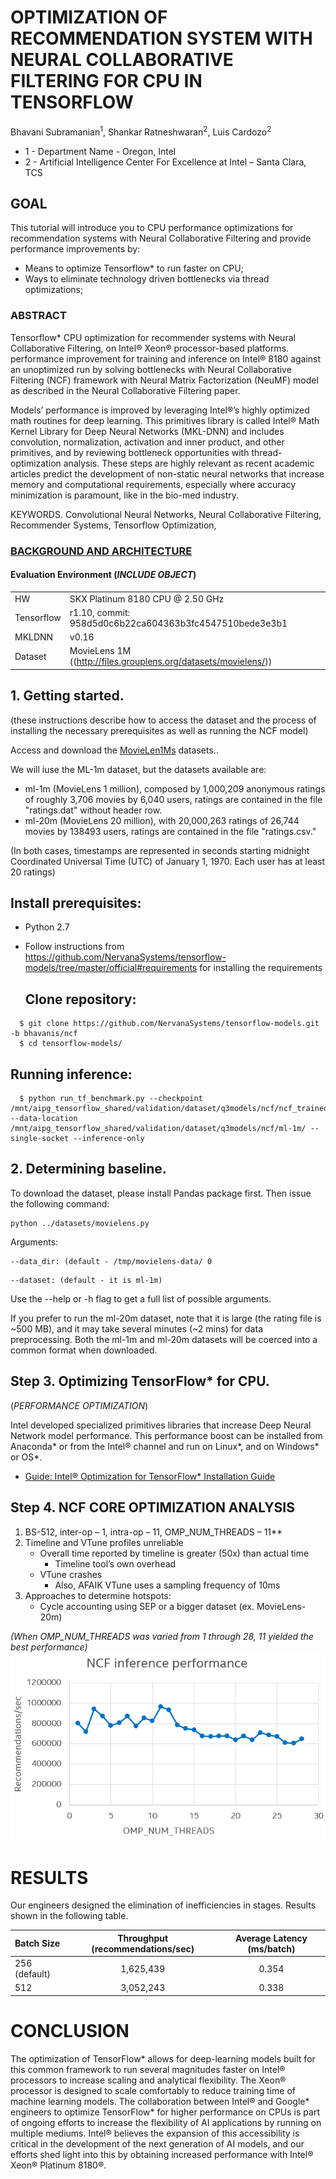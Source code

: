 
# OPTIMIZATION OF RECOMMENDATION SYSTEM WITH NEURAL COLLABORATIVE FILTERING FOR CPU IN TENSORFLOW
Bhavani Subramanian<sup>1</sup>, Shankar Ratneshwaran<sup>2</sup>, Luis Cardozo<sup>2</sup>

- 1 - Department Name - Oregon, Intel
- 2 - Artificial Intelligence Center For Excellence at Intel – Santa Clara, TCS

## GOAL
This tutorial will introduce you to CPU performance optimizations for recommendation systems with Neural Collaborative Filtering and provide performance improvements by:

- Means to optimize Tensorflow* to run faster on CPU;
- Ways to eliminate technology driven bottlenecks via thread optimizations;


### ABSTRACT  
Tensorflow* CPU optimization for recommender systems with Neural Collaborative Filtering, on Intel® Xeon® processor-based platforms. performance improvement for training and inference on Intel® 8180 against an unoptimized run by solving bottlenecks with Neural Collaborative Filtering (NCF) framework with Neural Matrix Factorization (NeuMF) model as described in the Neural Collaborative Filtering paper. 

Models’ performance is improved by leveraging Intel®’s highly optimized math routines for deep learning. This primitives library is called Intel® Math Kernel Library for Deep Neural Networks (MKL-DNN) and includes convolution, normalization, activation and inner product, and other primitives, and by reviewing bottleneck opportunities with thread-optimization analysis. These steps are highly relevant as recent academic articles predict the development of non-static neural networks that increase memory and computational requirements, especially where accuracy minimization is paramount, like in the bio-med industry.


KEYWORDS. Convolutional Neural Networks, Neural Collaborative Filtering, Recommender Systems, Tensorflow Optimization,

### [BACKGROUND AND ARCHITECTURE](https://github.com/luisxcardozo/Recommender-Systems/blob/master/data/NCF_Bacground.md)

#### Evaluation Environment (*INCLUDE OBJECT*)

|  |  | 
| :---         | :---        | 
|HW   | SKX Platinum 8180 CPU @ 2.50 GHz     |
| Tensorflow   | r1.10, commit: 958d5d0c6b22ca604363b3fc4547510bede3e3b1    |
| MKLDNN   | v0.16  |
| Dataset | MovieLens 1M ((http://files.grouplens.org/datasets/movielens/)) |


## 1. Getting started. 
(these instructions describe how to access the dataset and the process of installing the necessary prerequisites as well as running the NCF model)

Access and download the [MovieLen1Ms](http://files.grouplens.org/datasets/movielens/) datasets..

We will iuse the ML-1m dataset, but the datasets available are: 
- ml-1m (MovieLens 1 million), composed by 1,000,209 anonymous ratings of roughly 3,706 movies by 6,040 users, ratings are contained in the file "ratings.dat" without header row.
- ml-20m (MovieLens 20 million), with 20,000,263 ratings of 26,744 movies by 138493 users, ratings are contained in the file "ratings.csv."

(In both cases, timestamps are represented in seconds starting midnight Coordinated Universal Time (UTC) of January 1, 1970. Each user has at least 20 ratings)


  ## Install prerequisites:
* Python 2.7
* Follow instructions from https://github.com/NervanaSystems/tensorflow-models/tree/master/official#requirements for installing the requirements

  ## Clone repository:
```
  $ git clone https://github.com/NervanaSystems/tensorflow-models.git -b bhavanis/ncf
  $ cd tensorflow-models/
```

  ## Running inference:
```
  $ python run_tf_benchmark.py --checkpoint /mnt/aipg_tensorflow_shared/validation/dataset/q3models/ncf/ncf_trained_movielens_1m/ --data-location /mnt/aipg_tensorflow_shared/validation/dataset/q3models/ncf/ml-1m/ --single-socket --inference-only
```

## 2. Determining baseline.
To download the dataset, please install Pandas package first. Then issue the following command:

```
python ../datasets/movielens.py
```
Arguments:
 ```
--data_dir: (default - /tmp/movielens-data/ 0
 ```
```
--dataset: (default - it is ml-1m)
```
Use the --help or -h flag to get a full list of possible arguments.

If you prefer to run the ml-20m dataset, note that it is large (the rating file is ~500 MB), and it may take several minutes (~2 mins) for data preprocessing. Both the ml-1m and ml-20m datasets will be coerced into a common format when downloaded.


## Step 3. Optimizing TensorFlow* for CPU.  
(*PERFORMANCE OPTIMIZATION*)

Intel developed specialized primitives libraries that increase Deep Neural Network model performance. This performance boost can be installed from Anaconda* or from the Intel® channel and run on Linux*, and on Windows* or OS*. 

- [Guide: Intel® Optimization for TensorFlow* Installation Guide](https://software.intel.com/en-us/articles/intel-optimization-for-tensorflow-installation-guide)

## Step 4. NCF CORE OPTIMIZATION ANALYSIS

1. BS-512, inter-op – 1, intra-op – 11, OMP_NUM_THREADS – 11**
2. Timeline and VTune profiles unreliable
   - Overall time reported by timeline is greater (50x) than actual time
     - Timeline tool’s own overhead
   - VTune crashes
     - Also, AFAIK VTune uses a sampling frequency of 10ms
2. Approaches to determine hotspots:
   - Cycle accounting using SEP or a bigger dataset (ex. MovieLens-20m)

*(When OMP_NUM_THREADS was varied from 1 through 28, 11 yielded the best performance)*
![Thread_Iptimization](https://github.com/luisxcardozo/Recommender-Systems/blob/master/data/Thread_Optimization.png)

# RESULTS
Our engineers designed the elimination of inefficiencies in stages. Results shown in the following table.


| Batch Size | Throughput (recommendations/sec) | Average Latency (ms/batch) |
| :---         |     :---:      |    :---:      |
|256 (default)   | 1,625,439     | 0.354    |
| 512     | 3,052,243       | 0.338     |


# CONCLUSION
The optimization of TensorFlow* allows for deep-learning models built for this common framework to run several magnitudes faster on Intel® processors to increase scaling and analytical flexibility. The Xeon® processor is designed to scale comfortably to reduce training time of machine learning models. The collaboration between Intel® and Google* engineers to optimize TensorFlow* for higher performance on CPUs is part of ongoing efforts to increase the flexibility of AI applications by running on multiple mediums. Intel® believes the expansion of this accessibility is critical in the development of the next generation of AI models, and our efforts shed light into this by obtaining increased performance with Intel® Xeon® Platinum 8180®. 




